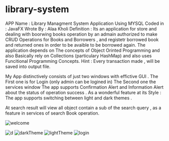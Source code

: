 # library-system

APP Name : Library Managment System Application Using MYSQL
Coded in : JavaFX 
Wrote By : Alaa Kholi
Definition :
Its an application for store and dealing with boorwing books operation by an admain authorized
to make CRUD Operations for Books and Borrowers ,
and registetr borrowed book and returned ones in order to be avaible to be borrowed again.
The application depends on The concepts of Object Orinted Programming and also Basically rely on Collections (particulary HashMap) and also uses Funcitional Programming Concepts. Hint : Every transaction made , will be saved into output file.

My App distinctively consists of just two windows with effictive GUI .
The First one is for Login (only admin can be logined in)
The Second one the services window
The app supports Confirmation Alert and Information Alert about the status of operation success .
As a wonderful feature at its Style : The app supports switching between light and dark themes .

At search result will view all object contain a sub of the search query , as a feature in services of search Book operation.
 

![welcome](https://user-images.githubusercontent.com/60913101/90001456-20b49000-dc9a-11ea-80f8-90468cf282d6.png)

![d](https://user-images.githubusercontent.com/60913101/90001419-172b2800-dc9a-11ea-94f4-6067569c7237.png)
![darkTheme](https://user-images.githubusercontent.com/60913101/90001429-18f4eb80-dc9a-11ea-90b6-605a038dd377.png)
![lightTheme](https://user-images.githubusercontent.com/60913101/90001433-198d8200-dc9a-11ea-8aba-f6c8e3cc63a7.png)
![login](https://user-images.githubusercontent.com/60913101/90001436-1abeaf00-dc9a-11ea-99e7-47180b64a9df.png)
